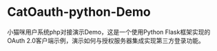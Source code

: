 # CatOauth-python-Demo
小猫咪用户系统php对接演示Demo，这是一个使用Python Flask框架实现的OAuth 2.0客户端示例，演示如何与授权服务器集成实现第三方登录功能。

